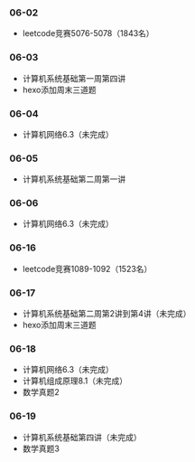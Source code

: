 ### 06-02
* leetcode竞赛5076-5078（1843名）
### 06-03
* 计算机系统基础第一周第四讲
* hexo添加周末三道题
### 06-04
* 计算机网络6.3（未完成）
### 06-05
* 计算机系统基础第二周第一讲
### 06-06
* 计算机网络6.3（未完成）
### 06-16
* leetcode竞赛1089-1092（1523名）
### 06-17
* 计算机系统基础第二周第2讲到第4讲（未完成）
* hexo添加周末三道题
### 06-18
* 计算机网络6.3（未完成）
* 计算机组成原理8.1（未完成）
* 数学真题2
### 06-19
* 计算机系统基础第四讲（未完成）
* 数学真题3